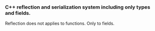 ### C++ reflection and serialization system including only types and fields. 
Reflection does not applies to functions. Only to fields.